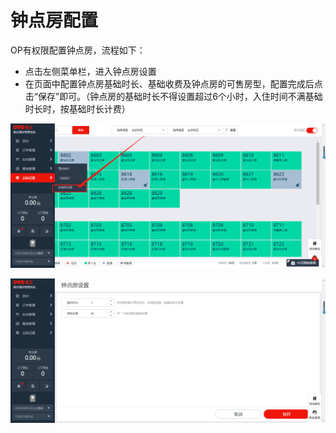 # 钟点房配置

OP有权限配置钟点房，流程如下：

* 点击左侧菜单栏，进入钟点房设置
* 在页面中配置钟点房基础时长、基础收费及钟点房的可售房型，配置完成后点击“保存”即可。（钟点房的基础时长不得设置超过6个小时，入住时间不满基础时长时，按基础时长计费）

![](../../.gitbook/assets/image%20%28581%29.png)

![](../../.gitbook/assets/image%20%28144%29.png)



